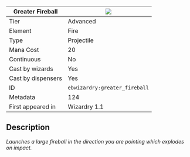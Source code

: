 | Greater Fireball |![](https://github.com/Electroblob77/Wizardry/blob/1.12.2/src/main/resources/assets/ebwizardry/textures/spells/ebwizardry:greater_fireball.png)|
|---|---|
| Tier | Advanced |
| Element | Fire |
| Type | Projectile |
| Mana Cost | 20 |
| Continuous | No |
| Cast by wizards | Yes |
| Cast by dispensers | Yes |
| ID | `ebwizardry:greater_fireball` |
| Metadata | 124 |
| First appeared in | Wizardry 1.1 |
## Description
_Launches a large fireball in the direction you are pointing which explodes on impact._